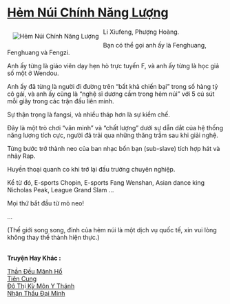 <a href="https://truyenwiki.net/hem-nui-chinh-nang-luong.35503/" title="Hẻm Núi Chính Năng Lượng"><h1>Hẻm Núi Chính Năng Lượng</h1></a><div style="display:table"><img align="right" style="float: left; padding: 10px;" src="https://truyenwiki.net/a/img/str/src/35503.jpg" alt="Hẻm Núi Chính Năng Lượng">Li Xiufeng, Phượng Hoàng.<p></p> Bạn có thể gọi anh ấy là Fenghuang, Fenghuang và Fengzi.<p></p> Anh ấy từng là giáo viên dạy hẹn hò trực tuyến F, và anh ấy từng là học giả số một ở Wendou.<p></p> Anh ấy đã từng là người đi đường trên “bất khả chiến bại” trong số hàng tỷ cô gái, và anh ấy cũng là “nghệ sĩ dương cầm trong hẻm núi” với 5 cú sút mỗi giây trong các trận đấu liên minh.<p></p> Sự thận trọng là fangsi, và nhiều tháp hơn là sự kiềm chế.<p></p> Đây là một trò chơi “văn minh” và “chất lượng” dưới sự dẫn dắt của hệ thống năng lượng tích cực, người đã trải qua những thăng trầm sau khi giải nghệ.<p></p> Từng bước trở thành neo của ban nhạc bốn bạn (sub-slave) tích hợp hát và nhảy Rap.<p></p> Huyền thoại quanh co khi trở lại đấu trường chuyên nghiệp.<p></p> Kể từ đó, E-sports Chopin, E-sports Fang Wenshan, Asian dance king Nicholas Peak, League Grand Slam ...<p></p> Mọi thứ bắt đầu từ mỏ neo!<p></p> ...<p></p> (Thế giới song song, đỉnh của hẻm núi là một dịch vụ quốc tế, xin vui lòng không thay thế thành hiện thực.)</div><p><br><b>Truyện Hay Khác :</b></p><a href="https://truyenwiki.net/than-deu-manh-ho.35731/" alt="Thần Đều Mãnh Hổ">Thần Đều Mãnh Hổ</a><br/><a href="https://sangtacviet.wordpress.com/2020/10/22/tien-cung/" alt="Tiên Cung">Tiên Cung</a><br/><a href="https://sangtacviet.wordpress.com/2020/10/22/do-thi-ky-mon-y-thanh/" alt="Đô Thị Kỳ Môn Y Thánh">Đô Thị Kỳ Môn Y Thánh</a><br/><a href="https://sangtacviet.wordpress.com/2020/10/22/nhan-thau-dai-minh/" alt="Nhận Thầu Đại Minh">Nhận Thầu Đại Minh</a><br/>